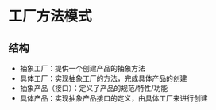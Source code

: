 # 工厂方法模式
## 结构
+ 抽象工厂：提供一个创建产品的抽象方法
+ 具体工厂：实现抽象工厂的方法，完成具体产品的创建
+ 抽象产品（接口）：定义了产品的规范/特性/功能
+ 具体产品：实现抽象产品接口的定义，由具体工厂来进行创建